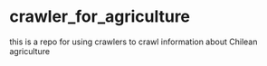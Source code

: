 # crawler_for_agriculture
this is a repo for using crawlers to crawl information about Chilean agriculture
